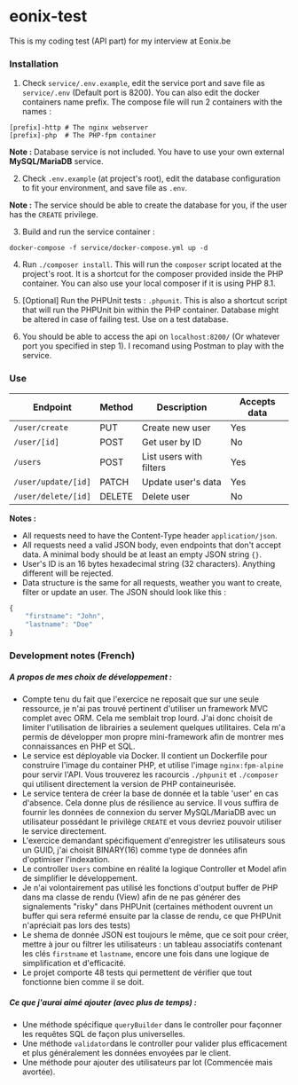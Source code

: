 # eonix-test

This is my coding test (API part) for my interview at Eonix.be

### Installation

1. Check `service/.env.example`, edit the service port and save file as `service/.env` (Default port is 8200). You can also edit the docker containers name prefix. The compose file will run 2 containers with the names :
```
[prefix]-http # The nginx webserver
[prefix]-php  # The PHP-fpm container
```
**Note :** Database service is not included. You have to use your own external **MySQL/MariaDB** service.

2. Check `.env.example` (at project's root), edit the database configuration to fit your environment, and save file as `.env`.

**Note :** The service should be able to create the database for you, if the user has the `CREATE` privilege.

3. Build and run the service container :

```
docker-compose -f service/docker-compose.yml up -d
```

4. Run `./composer install`. This will run the `composer` script located at the project's root. It is a shortcut for the composer provided inside the PHP container. You can also use your local composer if it is using PHP 8.1.

5. [Optional] Run the PHPUnit tests : `.phpunit`. This is also a shortcut script that will run the PHPUnit bin within the PHP container. Database might be altered in case of failing test. Use on a test database.

6. You should be able to access the api on `localhost:8200/` (Or whatever port you specified in step 1). I recomand using Postman to play with the service.

### Use

| Endpoint | Method | Description | Accepts data |
| --- | --- | --- | --- |
| `/user/create` | PUT | Create new user | Yes |
| `/user/[id]` | POST | Get user by ID | No |
| `/users` | POST | List users with filters | Yes |
| `/user/update/[id]` | PATCH | Update user's data | Yes |
| `/user/delete/[id]` | DELETE | Delete user | No |

**Notes :**
- All requests need to have the Content-Type header `application/json`.
- All requests need a valid JSON body, even endpoints that don't accept data. A minimal body should be at least an empty JSON string `{}`.
- User's ID is an 16 bytes hexadecimal string (32 characters). Anything different will be rejected.
- Data structure is the same for all requests, weather you want to create, filter or update an user. The JSON should look like this :
``` js
{
    "firstname": "John",
    "lastname": "Doe"
}
```

### Development notes (French)

##### A propos de mes choix de développement :

- Compte tenu du fait que l'exercice ne reposait que sur une seule ressource, je n'ai pas trouvé pertinent d'utiliser un framework MVC complet avec ORM. Cela me semblait trop lourd. J'ai donc choisit de limiter l'utilisation de librairies a seulement quelques utilitaires. Cela m'a permis de développer mon propre mini-framework afin de montrer mes connaissances en PHP et SQL.
- Le service est déployable via Docker. Il contient un Dockerfile pour construire l'image du container PHP, et utilise l'image `nginx:fpm-alpine` pour servir l'API. Vous trouverez les racourcis `./phpunit` et `./composer` qui utilisent directement la version de PHP containeurisée.
- Le service tentera de créer la base de donnée et la table 'user' en cas d'absence. Cela donne plus de résilience au service. Il vous suffira de fournir les données de connexion du server MySQL/MariaDB avec un utilisateur possédant le privilège `CREATE` et vous devriez pouvoir utiliser le service directement.
- L'exercice demandant spécifiquement d'enregistrer les utilisateurs sous un GUID, j'ai choisit BINARY(16) comme type de données afin d'optimiser l'indexation.
- Le controller `Users` combine en réalité la logique Controller et Model afin de simplifier le développement.
- Je n'ai volontairement pas utilisé les fonctions d'output buffer de PHP dans ma classe de rendu (View) afin de ne pas générer des signalements "risky" dans PHPUnit (certaines méthodent ouvrent un buffer qui sera refermé ensuite par la classe de rendu, ce que PHPUnit n'apréciait pas lors des tests)
- Le shema de donnée JSON est toujours le même, que ce soit pour créer, mettre à jour ou filtrer les utilisateurs : un tableau associatifs contenant les clés `firstname` et `lastname`, encore une fois dans une logique de simplification et d'efficacité.
- Le projet comporte 48 tests qui permettent de vérifier que tout fonctionne bien comme il se doit.

##### Ce que j'aurai aimé ajouter (avec plus de temps) :

- Une méthode spécifique `queryBuilder` dans le controller pour façonner les requêtes SQL de façon plus universelles.
- Une méthode `validator`dans le controller pour valider plus efficacement et plus généralement les données envoyées par le client.
- Une méthode pour ajouter des utilisateurs par lot (Commencée mais avortée).